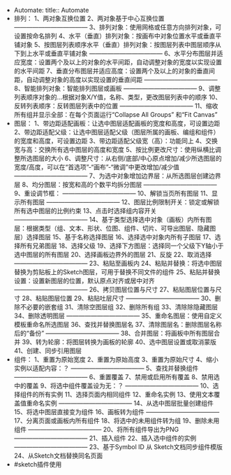 - Automate:
  title:: Automate
- 排列：
  1、两对象互换位置
  2、两对象基于中心互换位置
  ————————————
  3、排列对象：使用网格或任意方向排列对象，可设置按命名排列
  4、水平（垂直）排列对象：按画布中对象位置水平或垂直平铺对象
  5、按图层列表顺序水平（垂直）排列对象：按图层列表中图层顺序从下到上水平或垂直平铺对象
  ————————————
  6、水平分布图层并适应宽度：设置两个及以上的对象的水平间距，自动调整对象的宽度以实现设置的水平间距
  7、垂直分布图层并适应高度：设置两个及以上的对象的垂直间距，自动调整对象的高度以实现设置的垂直间距
  ————————————
  8、智能排列对象：智能排列图层或画板
  ————————————
  9、调整列表顺序对象的…根据对象X/Y值，名称、类型，更改图层列表中的顺序
  10、反转列表顺序：反转图层列表中的位置
  ————————————
  11、缩收所有组并显示全部：在每个页面运行“Collapse All Groups” 和“Fit Canvas”
- 图层：
  1、带边距适配画板：让选中图层适配画板的宽度和高度，可设置边距
  2、带边距适配父级：让选中图层适配父级（图层所属的画板、编组和组件）的宽度和高度，可设置边距
  3、带边距适配父级宽（高）：功能同上
  4、交换宽与高：交换所有选中图层的高度和宽度
  5、按比例更改尺寸：使用纵横比调整所选图层的大小
  6、调整尺寸：从右侧/底部/中心原点增加/减少所选图层的宽度/高度，可以在“首选项”-“画布”-“微调”中更改增加/减少值
  ————————————
  7、为选中对象增加边界层：从所选图层创建边界层
  8、均分图层：按宽和高的个数平均拆分图层
  ————————————
  9、重设调节框：
  ————————————
  10、解锁当页所有图层
  11、显示所有图层
  ————————————
  12、图层比例限制开关：锁定或解锁所有选中图层的比例约束
  13、点击时选择组内容开关
  ————————————
  14、基于类型选择选中对象（画板）内所有图层：根据类型（组、文本、形状、位图、组件、切片、可导出图层、隐藏图层）选择图层
  15、基于名称选择图层
  16、选择选中对象内所有子图层
  17、选择所有兄弟图层
  18、选择父级
  19、选择下方图层：选择同一个父级下Y轴小于选中图层的所有图层
  20、选择画板边界外的图层
  21、反旋
  22、取消选择
  ————————————
  23、粘贴至画板内
  24、粘贴并替换：将选中图层替换为剪贴板上的Sketch图层，可用于替换不同文件的组件
  25、粘贴并替换设置：设置新图层的位置，默认原点对齐或居中对齐
  ————————————
  26、拷贝图层位置与尺寸
  27、粘贴图层位置与尺寸
  28、粘贴图层位置
  29、粘贴吐层尺寸
  ————————————
  30、删除不必要的嵌套组
  31、清除空图层组
  32、删除所有组
  33、清除除隐藏图层
  34、删除透明图层
  ————————————
  35、重命名图层：使用自定义模板重命名所选图层
  36、查找并替换图层名
  37、清除图层名：删除图层名称后的“备份”
  ————————————
  38、合并图层：将画板中所有图层合并
  39、转为轮廓：将图层转换为画板的轮廓
  40、选中图层设置或取消蒙版
  41、创建、同步引用图层
- 组件：
  1、重置为原始宽度
  2、重置为原始高度
  3、重置为原始尺寸
  4、缩小实例以适配内容：？
  ————————————
  5、查找并替换组件
  ————————————
  6、重置覆盖
  7、禁用或启用所有覆盖
  8、禁用选中的覆盖
  9、将选中组件覆盖设为无：？
  ————————————
  10、选择组件的所有实例
  11、选择页面内相同组件
  12、重命名实例
  13、使用文本覆盖值重命名实例
  ————————————
  14、从选中图层批量创建组件
  15、将选中图层直接变为组件
  16、画板转为组件
  ————————————
  17、分离页面或画板内所有组件
  18、将选中的未用组件转为组
  19、删除未用组件
  ————————————
  20、将所有组件导出为PNG
  ————————————
  21、插入组件
  22、插入选中组件的实例
  ————————————
  23、基于Symbol ID 从 Sketch文档同步组件模版
  24、从Sketch文档替换同名页面
- #sketch插件使用
